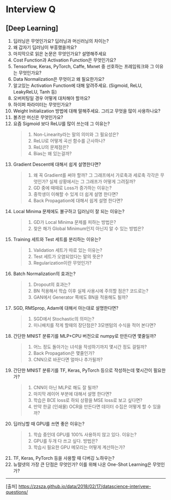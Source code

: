 # Interview Q

## [Deep Learning]
1. 딥러닝은 무엇인가요? 딥러닝과 머신러닝의 차이는?
2. 왜 갑자기 딥러닝이 부흥했을까요?
3. 마지막으로 읽은 논문은 무엇인가요? 설명해주세요
4. Cost Function과 Activation Function은 무엇인가요?
5. Tensorflow, Keras, PyTorch, Caffe, Mxnet 중 선호하는 프레임워크와 그 이유는 무엇인가요?
6. Data Normalization은 무엇이고 왜 필요한가요?
7. 알고있는 Activation Function에 대해 알려주세요. (Sigmoid, ReLU, LeakyReLU, Tanh 등)
8. 오버피팅일 경우 어떻게 대처해야 할까요?
9. 하이퍼 파라미터는 무엇인가요?
10. Weight Initialization 방법에 대해 말해주세요. 그리고 무엇을 많이 사용하나요?
11. 볼츠만 머신은 무엇인가요?
12. 요즘 Sigmoid 보다 ReLU를 많이 쓰는데 그 이유는?
	> 1. Non-Linearity라는 말의 의미와 그 필요성은?
	> 2. ReLU로 어떻게 곡선 함수를 근사하나?
	> 3. ReLU의 문제점은?
	> 4. Bias는 왜 있는걸까?
13. Gradient Descent에 대해서 쉽게 설명한다면?
	> 1. 왜 꼭 Gradient를 써야 할까? 그 그래프에서 가로축과 세로축 각각은 무엇인가? 실제 상황에서는 그 그래프가 어떻게 그려질까?
	> 2. GD 중에 때때로 Loss가 증가하는 이유는?
	> 3. 중학생이 이해할 수 있게 더 쉽게 설명 한다면?
	> 4. Back Propagation에 대해서 쉽게 설명 한다면?
14. Local Minima 문제에도 불구하고 딥러닝이 잘 되는 이유는?
	> 1. GD가 Local Minima 문제를 피하는 방법은?
	> 2. 찾은 해가 Global Minimum인지 아닌지 알 수 있는 방법은?
15. Training 세트와 Test 세트를 분리하는 이유는?
	> 1. Validation 세트가 따로 있는 이유는?
	> 2. Test 세트가 오염되었다는 말의 뜻은?
	> 3. Regularization이란 무엇인가?
16. Batch Normalization의 효과는?
	> 1. Dropout의 효과는?
	> 2. BN 적용해서 학습 이후 실제 사용시에 주의할 점은? 코드로는?
	> 3. GAN에서 Generator 쪽에도 BN을 적용해도 될까?
17. SGD, RMSprop, Adam에 대해서 아는대로 설명한다면?
	> 1. SGD에서 Stochastic의 의미는?
	> 2. 미니배치를 작게 할때의 장단점은?
	> 3모멘텀의 수식을 적어 본다면?
18. 간단한 MNIST 분류기를 MLP+CPU 버전으로 numpy로 만든다면 몇줄일까?
	> 1. 어느 정도 돌아가는 녀석을 작성하기까지 몇시간 정도 걸릴까?
	> 2. Back Propagation은 몇줄인가?
	> 3. CNN으로 바꾼다면 얼마나 추가될까?
19. 간단한 MNIST 분류기를 TF, Keras, PyTorch 등으로 작성하는데 몇시간이 필요한가?
	> 1. CNN이 아닌 MLP로 해도 잘 될까?
	> 2. 마지막 레이어 부분에 대해서 설명 한다면?
	> 3. 학습은 BCE loss로 하되 상황을 MSE loss로 보고 싶다면?
	> 4. 만약 한글 (인쇄물) OCR을 만든다면 데이터 수집은 어떻게 할 수 있을까?
20. 딥러닝할 때 GPU를 쓰면 좋은 이유는?
	> 1. 학습 중인데 GPU를 100% 사용하지 않고 있다. 이유는?
	> 2. GPU를 두개 다 쓰고 싶다. 방법은?
	> 33. 학습시 필요한 GPU 메모리는 어떻게 계산하는가?
21. TF, Keras, PyTorch 등을 사용할 때 디버깅 노하우는?
22. 뉴럴넷의 가장 큰 단점은 무엇인가? 이를 위해 나온 One-Shot Learning은 무엇인가?

---
[출처] https://zzsza.github.io/data/2018/02/17/datascience-interivew-questions/

